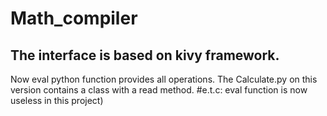 # Math_compiler
## The interface is based on kivy framework.
Now eval python function provides all operations.
The Calculate.py on this version contains a class with a read method.
#e.t.c: eval function is now useless in this project)
